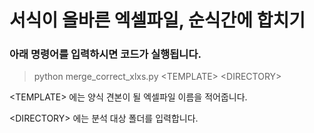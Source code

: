 # 서식이 올바른 엑셀파일, 순식간에 합치기

### 아래 명령어를 입력하시면 코드가 실행됩니다.

>python merge_correct_xlxs.py <TEMPLATE\> <DIRECTORY\>

<TEMPLATE\> 에는 양식 견본이 될 엑셀파일 이름을 적어줍니다.

<DIRECTORY\> 에는 분석 대상 폴더를 입력합니다.
